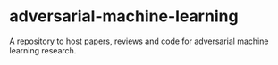 # adversarial-machine-learning
A repository to host papers, reviews and code for adversarial machine learning research.
